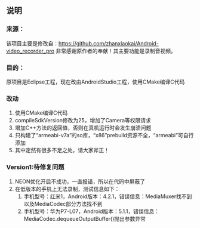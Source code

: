 ## 说明
### 来源：
该项目主要是修改自：https://github.com/zhanxiaokai/Android-video_recorder_pro
非常感谢原作者的奉献！其主要功能是录制音视频。
### 目的：
原项目是Eclipse工程，现在改由AndroidStudio工程，使用CMake编译C代码
### 改动
1. 使用CMake编译C代码
2. compileSdkVersion修改为25，增加了Camera等权限请求
3. 增加C++方法的返回值，否则在真机运行时会发生崩溃问题
4. 只构建了“armeabi-v7a”的so库，“x86”prebuild资源不全，“armeabi”可自行添加
5. 其中定然有很多不足之处，请大家斧正！

### Version1:待修复问题
1. NEON优化开启不成功，一直报错，所以在代码中屏蔽了
2. 在低版本的手机上无法录制，测试信息如下：
	1. 手机型号：红米1，Android版本：4.2.1，错误信息：MediaMuxer找不到以及MediaCodec部分方法找不到
	2. 手机型号：华为P7-L07，Android版本：5.1.1，错误信息：MediaCodec.dequeueOutputBuffer()抛出参数异常